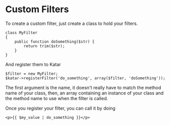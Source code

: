 # Custom Filters
To create a custom filter, just create a class to hold your filters.

    class MyFilter
    {
        public function doSomething($str) {
            return trim($str);
        }
    }

And register them to Katar

    $filter = new MyFilter;
    $katar->registerFilter('do_something', array($filter, 'doSomething'));

The first argument is the name, it doesn't really have to match the method name
of your class, then, an array containing an instance of your class and the
method name to use when the filter is called.

Once you register your filter, you can call it by doing

    <p>{{ $my_value | do_something }}</p>



